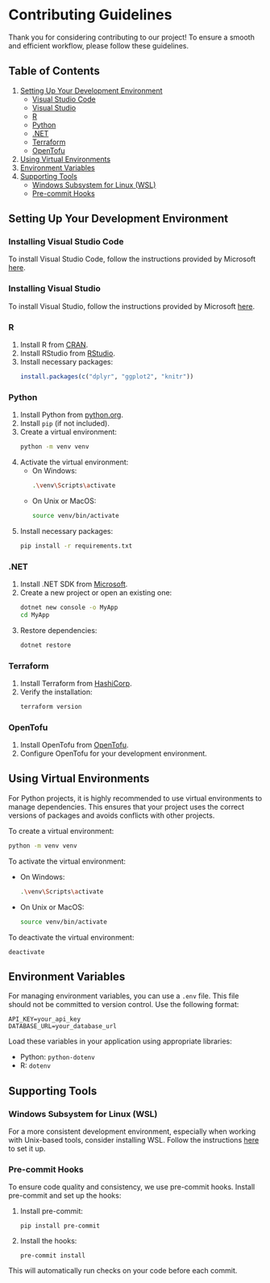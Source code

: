 # Contributing Guidelines
Thank you for considering contributing to our project! To ensure a smooth and efficient workflow, please follow these guidelines.

## Table of Contents
1. [Setting Up Your Development Environment](#setting-up-your-development-environment)
    - [Visual Studio Code](#installing-visual-studio-code)
    - [Visual Studio](#installing-visual-studio)
    - [R](#r)
    - [Python](#python)
    - [.NET](#dotnet)
    - [Terraform](#terraform)
    - [OpenTofu](#opentofu)
2. [Using Virtual Environments](#using-virtual-environments)
3. [Environment Variables](#environment-variables)
4. [Supporting Tools](#supporting-tools)
    - [Windows Subsystem for Linux (WSL)](#windows-subsystem-for-linux-wsl)
    - [Pre-commit Hooks](#pre-commit-hooks)

## Setting Up Your Development Environment

### Installing Visual Studio Code

To install Visual Studio Code, follow the instructions provided by Microsoft [here](https://code.visualstudio.com/download).

### Installing Visual Studio

To install Visual Studio, follow the instructions provided by Microsoft [here](https://visualstudio.microsoft.com).

### R
1. Install R from [CRAN](https://cran.r-project.org/).
2. Install RStudio from [RStudio](https://www.rstudio.com/products/rstudio/download/).
3. Install necessary packages:
    ```r
    install.packages(c("dplyr", "ggplot2", "knitr"))
    ```

### Python
1. Install Python from [python.org](https://www.python.org/downloads/).
2. Install `pip` (if not included).
3. Create a virtual environment:
    ```sh
    python -m venv venv
    ```
4. Activate the virtual environment:
    - On Windows:
        ```sh
        .\venv\Scripts\activate
        ```
    - On Unix or MacOS:
        ```sh
        source venv/bin/activate
        ```
5. Install necessary packages:
    ```sh
    pip install -r requirements.txt
    ```

### .NET
1. Install .NET SDK from [Microsoft](https://dotnet.microsoft.com/download).
2. Create a new project or open an existing one:
    ```sh
    dotnet new console -o MyApp
    cd MyApp
    ```
3. Restore dependencies:
    ```sh
    dotnet restore
    ```

### Terraform
1. Install Terraform from [HashiCorp](https://www.terraform.io/downloads.html).
2. Verify the installation:
    ```sh
    terraform version
    ```

### OpenTofu
1. Install OpenTofu from [OpenTofu](https://www.opentofu.com/downloads.html).
2. Configure OpenTofu for your development environment.

## Using Virtual Environments

For Python projects, it is highly recommended to use virtual environments to manage dependencies. This ensures that your project uses the correct versions of packages and avoids conflicts with other projects.

To create a virtual environment:
```sh
python -m venv venv
```

To activate the virtual environment:
- On Windows:
    ```sh
    .\venv\Scripts\activate
    ```

- On Unix or MacOS:
    ```sh
    source venv/bin/activate
    ```

To deactivate the virtual environment:
```
deactivate
```

## Environment Variables
For managing environment variables, you can use a `.env` file. This file should not be committed to version control. Use the following format:

```
API_KEY=your_api_key
DATABASE_URL=your_database_url
```

Load these variables in your application using appropriate libraries:
- Python: `python-dotenv`
- R: `dotenv`

## Supporting Tools

### Windows Subsystem for Linux (WSL)
For a more consistent development environment, especially when working with Unix-based tools, consider installing WSL. Follow the instructions [here](https://learn.microsoft.com/en-us/windows/wsl/install) to set it up.

### Pre-commit Hooks
To ensure code quality and consistency, we use pre-commit hooks. Install pre-commit and set up the hooks:

1. Install pre-commit:
    ```
    pip install pre-commit
    ```
2. Install the hooks:
    ```
    pre-commit install
    ```

This will automatically run checks on your code before each commit.
